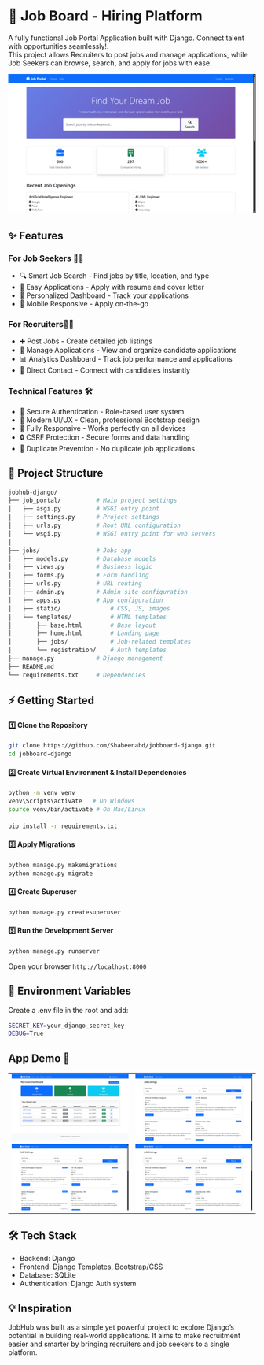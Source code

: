 ﻿# 🏢 Job Board - Hiring Platform

 A fully functional Job Portal Application built with Django. Connect talent with opportunities seamlessly!.           
This project allows Recruiters to post jobs and manage applications, while Job Seekers can browse, search, and apply for jobs with ease.

![Home](media/homepage.png)

## ✨ Features
### For Job Seekers 👨‍💻
- 🔍 Smart Job Search - Find jobs by title, location, and type
- 📝 Easy Applications - Apply with resume and cover letter
- 🎯 Personalized Dashboard - Track your applications
- 📱 Mobile Responsive - Apply on-the-go
### For Recruiters👨‍💼
- ➕ Post Jobs - Create detailed job listings
- 👥 Manage Applications - View and organize candidate applications
- 📊 Analytics Dashboard - Track job performance and applications
- 💌 Direct Contact - Connect with candidates instantly
### Technical Features 🛠️
- 🔐 Secure Authentication - Role-based user system
- 🎨 Modern UI/UX - Clean, professional Bootstrap design
- 📱 Fully Responsive - Works perfectly on all devices
- 🔒 CSRF Protection - Secure forms and data handling
- 🚫 Duplicate Prevention - No duplicate job applications

## 📂 Project Structure
```bash
jobhub-django/
├── job_portal/          # Main project settings
│   ├── asgi.py          # WSGI entry point
│   ├── settings.py      # Project settings
│   ├── urls.py          # Root URL configuration
│   └── wsgi.py          # WSGI entry point for web servers
│
├── jobs/                # Jobs app
│   ├── models.py        # Database models
│   ├── views.py         # Business logic
│   ├── forms.py         # Form handling
│   ├── urls.py          # URL routing
│   ├── admin.py         # Admin site configuration
│   ├── apps.py          # App configuration
│   ├── static/              # CSS, JS, images
│   └── templates/           # HTML templates
│       ├── base.html        # Base layout
│       ├── home.html        # Landing page
│       ├── jobs/            # Job-related templates
│       └── registration/    # Auth templates
├── manage.py            # Django management
├── README.md
└── requirements.txt     # Dependencies
```
## ⚡ Getting Started
#### 1️⃣ Clone the Repository
```bash
git clone https://github.com/Shabeenabd/jobboard-django.git
cd jobboard-django
```
#### 2️⃣ Create Virtual Environment & Install Dependencies
```bash
python -m venv venv
venv\Scripts\activate   # On Windows
source venv/bin/activate # On Mac/Linux

pip install -r requirements.txt
```
#### 3️⃣ Apply Migrations
```bash
python manage.py makemigrations
python manage.py migrate
```
#### 4️⃣ Create Superuser
```bash
python manage.py createsuperuser
```
#### 5️⃣ Run the Development Server
```bash
python manage.py runserver
```
Open your browser
`http://localhost:8000`

## 🔑 Environment Variables
Create a .env file in the root and add:
```bash
SECRET_KEY=your_django_secret_key
DEBUG=True
```
## App Demo 📸

<table>
  <tr>
    <td><img src="media/dashboard.png" width="800"></td>
    <td><img src="media/job_list.png" width="800"></td>
  </tr>
  <tr>
    <td><img src="media/job_list.png" width="500"></td>
    <td><img src="media/job_list.png" width="500"></td>
  </tr>
</table>

## 🛠️ Tech Stack

- Backend: Django 
- Frontend: Django Templates, Bootstrap/CSS
- Database: SQLite 
- Authentication: Django Auth system

## 💡 Inspiration

JobHub was built as a simple yet powerful project to explore Django’s potential in building real-world applications. It aims to make recruitment easier and smarter by bringing recruiters and job seekers to a single platform.










